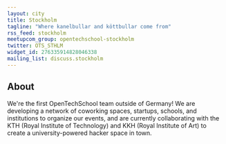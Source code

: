 ```yaml
---
layout: city
title: Stockholm
tagline: "Where kanelbullar and köttbullar come from"
rss_feed: stockholm
meetupcom_group: opentechschool-stockholm
twitter: OTS_STHLM
widget_id: 276335914828046338
mailing_list: discuss.stockholm
---
```


## About

We're the first OpenTechSchool team outside of Germany! We are developing
a network of coworking spaces, startups, schools, and institutions to
organize our events, and are currently collaborating with the KTH
(Royal Institute of Technology) and KKH (Royal Institute of Art) to
create a university-powered hacker space in town.
